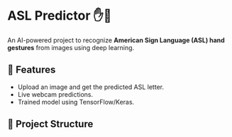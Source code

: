 # ASL Predictor ✋🤟

An AI-powered project to recognize **American Sign Language (ASL) hand gestures** from images using deep learning.

## 🚀 Features
- Upload an image and get the predicted ASL letter.
- Live webcam predictions.
- Trained model using TensorFlow/Keras.

## 📂 Project Structure
